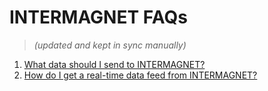 # INTERMAGNET FAQs

> *(updated and kept in sync manually)*

1. [What data should I send to INTERMAGNET?](./what-data-should-I-send.md)
1. [How do I get a real-time data feed from INTERMAGNET?](./how-do-I-get-realtime-data.md)